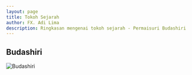 ```yaml
---
layout: page
title: Tokoh Sejarah
author: FX. Adi Lima
description: Ringkasan mengenai tokoh sejarah - Permaisuri Budashiri
---
```


## Budashiri

![Budashiri](/assets/images/budashiri.png "Permaisuri Budashiri")

